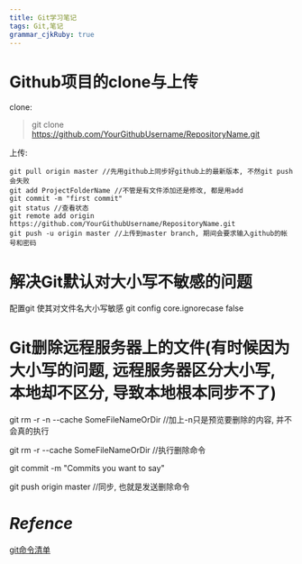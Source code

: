 ```yaml
---
title: Git学习笔记 
tags: Git,笔记
grammar_cjkRuby: true
---
```



# Github项目的clone与上传

clone:

> git clone  https://github.com/YourGithubUsername/RepositoryName.git

上传:
~~~
git pull origin master //先用github上同步好github上的最新版本, 不然git push会失败
git add ProjectFolderName //不管是有文件添加还是修改, 都是用add
git commit -m "first commit"
git status //查看状态
git remote add origin https://github.com/YourGithubUsername/RepositoryName.git
git push -u origin master //上传到master branch, 期间会要求输入github的帐号和密码
~~~

# 解决Git默认对大小写不敏感的问题

配置git 使其对文件名大小写敏感
git config core.ignorecase false

# Git删除远程服务器上的文件(有时候因为大小写的问题, 远程服务器区分大小写, 本地却不区分, 导致本地根本同步不了)

git rm -r -n --cache SomeFileNameOrDir //加上-n只是预览要删除的内容, 并不会真的执行

git rm -r --cache SomeFileNameOrDir //执行删除命令

git commit -m "Commits you want to say"

git push origin master //同步, 也就是发送删除命令

# *Refence*

[git命令清单](http://www.ruanyifeng.com/blog/2015/12/git-cheat-sheet.html)